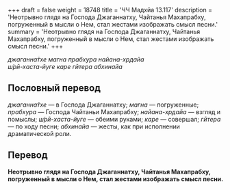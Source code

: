 +++
draft = false
weight = 18748
title = 'ЧЧ Мадхйа 13.117'
description = 'Неотрывно глядя на Господа Джаганнатху, Чайтанья Махапрабху, погруженный в мысли о Нем, стал жестами изображать смысл песни.'
summary = 'Неотрывно глядя на Господа Джаганнатху, Чайтанья Махапрабху, погруженный в мысли о Нем, стал жестами изображать смысл песни.'
+++

_джаганна̄тхе магна прабхура найана-хр̣дайа  
ш́рӣ-хаста-йуге каре гӣтера абхинайа_

## Пословный перевод

_джаганна̄тхе_ — в Господа Джаганнатху; _магна_ — погруженные; _прабхура_ — Господа Чайтаньи Махапрабху; _найана_\-_хр̣дайа_ — взгляд и помыслы; _ш́рӣ_\-_хаста_\-_йуге_ — обеими руками; _каре_ — совершал; _гӣтера_ — по ходу песни; _абхинайа_ — жесты, как при исполнении драматической роли.

## Перевод

**Неотрывно глядя на Господа Джаганнатху, Чайтанья Махапрабху, погруженный в мысли о Нем, стал жестами изображать смысл песни.**
